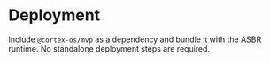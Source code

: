 # Deployment

Include `@cortex-os/mvp` as a dependency and bundle it with the ASBR runtime. No standalone deployment steps are required.
